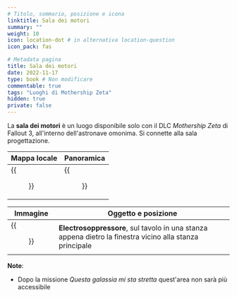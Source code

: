 ```yaml
---
# Titolo, sommario, posizione e icona
linktitle: Sala dei motori
summary: ""
weight: 10
icon: location-dot # in alternativa location-question
icon_pack: fas

# Metadata pagina
title: Sala dei motori
date: 2022-11-17
type: book # Non modificare
commentable: true
tags: "Luoghi di Mothership Zeta"
hidden: true
private: false 
---
```


<div class="fo3">

La **sala dei motori** è un luogo disponibile solo con il DLC *Mothership Zeta* di Fallout 3, all'interno dell'astronave omonima. Si connette alla sala progettazione.

| Mappa locale | Panoramica |
| ------------ | ---------- |
|  {{<figure src="fo3/Engine_room_map.webp">}}           |   {{<figure src="fo3/Fo3MZ_engine_room.webp">}}        |

| Immagine | Oggetto e posizione |
| -------- | ------------------- |
|  {{<figure src="fo3/Fo3MZ_Electro_Suppressor.webp">}}       | **Electrosoppressore**, sul tavolo in una stanza appena dietro la finestra vicino alla stanza principale                    | 


**Note**:
- Dopo la missione *Questa galassia mi sta stretta* quest'area non sarà più accessibile

</div>
